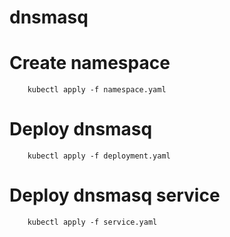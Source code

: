 # dnsmasq

# Create namespace
```
    kubectl apply -f namespace.yaml
```

# Deploy dnsmasq
```
    kubectl apply -f deployment.yaml
```

# Deploy dnsmasq service
```
    kubectl apply -f service.yaml
```
